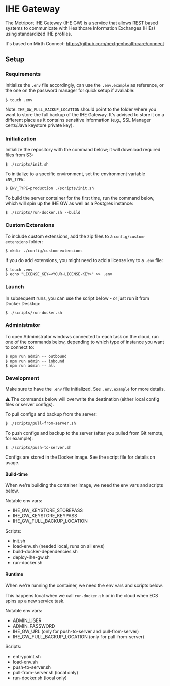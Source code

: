 # IHE Gateway

The Metriport IHE Gateway (IHE GW) is a service that allows REST based systems to communicate with
Healthcare Information Exchanges (HIEs) using standardized IHE profiles.

It's based on Mirth Connect: https://github.com/nextgenhealthcare/connect

## Setup

### Requirements

Initialize the `.env` file accordingly, can use the `.env.example` as reference, or the one on the
password manager for quick setup if avaliable:

```shell
$ touch .env
```

Note: `IHE_GW_FULL_BACKUP_LOCATION` should point to the folder where you want to store the full
backup of the IHE Gateway. It's advised to store it on a different place as it contains sensitive
information (e.g., SSL Manager certs/Java keystore private key).

### Initialization

Initialize the repository with the command below; it will download required files from S3:

```shell
$ ./scripts/init.sh
```

To initialize to a specific environment, set the environment variable `ENV_TYPE`:

```shell
$ ENV_TYPE=production ./scripts/init.sh
```

To build the server container for the first time, run the command below, which will spin up the
IHE GW as well as a Postgres instance:

```shell
$ ./scripts/run-docker.sh --build
```

### Custom Extensions

To include custom extensions, add the zip files to a `config/custom-extensions` folder:

```shell
$ mkdir ./config/custom-extensions
```

If you do add extensions, you might need to add a license key to a `.env` file:

```shell
$ touch .env
$ echo "LICENSE_KEY=<YOUR-LICENSE-KEY>" >> .env
```

### Launch

In subsequent runs, you can use the script below - or just run it from Docker Desktop:

```shell
$ ./scripts/run-docker.sh
```

### Administrator

To open Administrator windows connected to each task on the cloud, run one of the commands below,
depending to which type of instance you want to connect to:

```shell
$ npm run admin -- outbound
$ npm run admin -- inbound
$ npm run admin -- all
```

### Development

Make sure to have the `.env` file initialized. See `.env.example` for more details.

:warning: The commands below will overwrite the destination (either local config files or server
configs).

To pull configs and backup from the server:

```shell
$ ./scripts/pull-from-server.sh
```

To push configs and backup to the server (after you pulled from Git remote, for example):

```shell
$ ./scripts/push-to-server.sh
```

Configs are stored in the Docker image. See the script file for details on usage.

#### Build-time

When we're building the container image, we need the env vars and scripts below.

Notable env vars:

- IHE_GW_KEYSTORE_STOREPASS
- IHE_GW_KEYSTORE_KEYPASS
- IHE_GW_FULL_BACKUP_LOCATION

Scripts:

- init.sh
- load-env.sh (needed local, runs on all envs)
- build-docker-dependencies.sh
- deploy-ihe-gw.sh
- run-docker.sh

#### Runtime

When we're running the container, we need the env vars and scripts below.

This happens local when we call `run-docker.sh` or in the cloud when ECS spins up a new
service task.

Notable env vars:

- ADMIN_USER
- ADMIN_PASSWORD
- IHE_GW_URL (only for push-to-server and pull-from-server)
- IHE_GW_FULL_BACKUP_LOCATION (only for pull-from-server)

Scripts:

- entrypoint.sh
- load-env.sh
- push-to-server.sh
- pull-from-server.sh (local only)
- run-docker.sh (local only)
